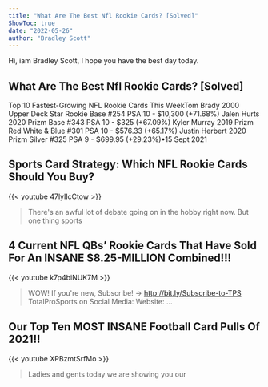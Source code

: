 ```yaml
---
title: "What Are The Best Nfl Rookie Cards? [Solved]"
ShowToc: true 
date: "2022-05-26"
author: "Bradley Scott" 
---
```


Hi, iam Bradley Scott, I hope you have the best day today.
## What Are The Best Nfl Rookie Cards? [Solved]
Top 10 Fastest-Growing NFL Rookie Cards This WeekTom Brady 2000 Upper Deck Star Rookie Base #254 PSA 10 - $10,300 (+71.68%) 
 Jalen Hurts 2020 Prizm Base #343 PSA 10 - $325 (+67.09%) 
 Kyler Murray 2019 Prizm Red White & Blue #301 PSA 10 - $576.33 (+65.17%) 
 Justin Herbert 2020 Prizm Silver #325 PSA 9 - $699.95 (+29.23%)•15 Sept 2021

## Sports Card Strategy: Which NFL Rookie Cards Should You Buy?
{{< youtube 47lyIlcCtow >}}
>There's an awful lot of debate going on in the hobby right now. But one thing sports 

## 4 Current NFL QBs’ Rookie Cards That Have Sold For An INSANE $8.25-MILLION Combined!!!
{{< youtube k7p4biNUK7M >}}
>WOW! If you're new, Subscribe! → http://bit.ly/Subscribe-to-TPS TotalProSports on Social Media: Website: ...

## Our Top Ten MOST INSANE Football Card Pulls Of 2021!!
{{< youtube XPBzmtSrfMo >}}
>Ladies and gents today we are showing you our 

